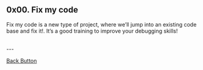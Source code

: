 ## 0x00. Fix my code

<p>Fix my code is a new type of project, where we’ll jump into an existing code base and fix it!. It’s a good training to improve your debugging skills!</p>
<br>
---

[Back Button](https://https://github.com/FatChicken277/Fix_My_Code_Challenge)
